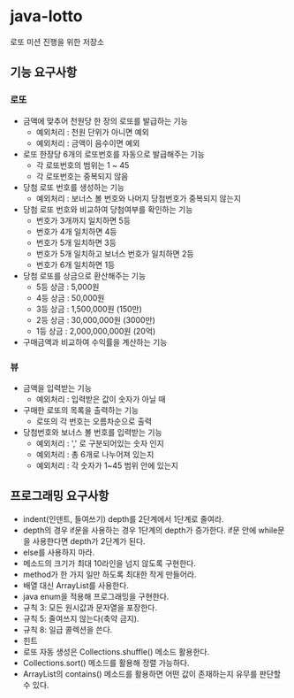 # java-lotto
로또 미션 진행을 위한 저장소

## 기능 요구사항
### 로또
- 금액에 맞추어 천원당 한 장의 로또를 발급하는 기능
  - 예외처리 : 천원 단위가 아니면 예외
  - 예외처리 : 금액이 음수이면 예외
- 로또 한장당 6개의 로또번호를 자동으로 발급해주는 기능
  - 각 로또번호의 범위는 1 ~ 45
  - 각 로또번호는 중복되지 않음
- 당첨 로또 번호를 생성하는 기능
  - 예외처리 : 보너스 볼 번호와 나머지 당첨번호가 중복되지 않는지 
- 당첨 로또 번호와 비교하여 당첨여부를 확인하는 기능
  - 번호가 3개까지 일치하면 5등
  - 번호가 4개 일치하면 4등
  - 번호가 5개 일치하면 3등
  - 번호가 5개 일치하고 보너스 번호가 일치하면 2등
  - 번호가 6개 일치하면 1등  
- 당첨 로또를 상금으로 환산해주는 기능
  - 5등 상금 : 5,000원
  - 4등 상금 : 50,000원
  - 3등 상금 : 1,500,000원 (150만)
  - 2등 상금 : 30,000,000원 (3000만)
  - 1등 상금 : 2,000,000,000원 (20억)  
- 구매금액과 비교하여 수익률을 계산하는 기능

### 뷰 
- 금액을 입력받는 기능 
    - 예외처리 : 입력받은 값이 숫자가 아닐 때
- 구매한 로또의 목록을 출력하는 기능
  - 로또의 각 번호는 오름차순으로 출력
- 당첨번호와 보너스 볼 번호를 입력받는 기능
    - 예외처리 : ',' 로 구분되어있는 숫자 인지
    - 예외처리 : 총 6개로 나누어져 있는지
    - 예외처리 : 각 숫자가 1~45 범위 안에 있는지

## 프로그래밍 요구사항
- indent(인덴트, 들여쓰기) depth를 2단계에서 1단계로 줄여라.
- depth의 경우 if문을 사용하는 경우 1단계의 depth가 증가한다. if문 안에 while문을 사용한다면 depth가 2단계가 된다.
- else를 사용하지 마라.
- 메소드의 크기가 최대 10라인을 넘지 않도록 구현한다.
- method가 한 가지 일만 하도록 최대한 작게 만들어라.
- 배열 대신 ArrayList를 사용한다.
- java enum을 적용해 프로그래밍을 구현한다.
- 규칙 3: 모든 원시값과 문자열을 포장한다.
- 규칙 5: 줄여쓰지 않는다(축약 금지).
- 규칙 8: 일급 콜렉션을 쓴다.
- 힌트
- 로또 자동 생성은 Collections.shuffle() 메소드 활용한다.
- Collections.sort() 메소드를 활용해 정렬 가능하다.
- ArrayList의 contains() 메소드를 활용하면 어떤 값이 존재하는지 유무를 판단할 수 있다.